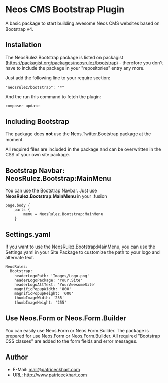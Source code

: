 # Neos CMS Bootstrap Plugin

A basic package to start building awesome Neos CMS websites based on Bootstrap v4.

## Installation

The NeosRulez.Bootstrap package is listed on packagist (https://packagist.org/packages/neosrulez/bootstrap) - therefore you don't have to include the package in your "repositories" entry any more.

Just add the following line to your require section:

```
"neosrulez/bootstrap": "*"
```

And the run this command to fetch the plugin:

```
composer update
```

## Including Bootstrap

The package does **not** use the Neos.Twitter.Bootstrap package at the moment. 

All required files are included in the package and can be overwritten in the CSS of your own site package.

## Bootstrap Navbar: NeosRulez.Bootstrap:MainMenu

You can use the Bootstrap Navbar. Just use **NeosRulez.Bootstrap:MainMenu** in your .fusion

```
page.body {
    parts {
        menu = NeosRulez.Bootstrap:MainMenu
    }
```

## Settings.yaml

If you want to use the NeosRulez.Bootstrap:MainMenu, you can use the Settings.yaml in your Site Package to customize the path to your logo and alternate text.

```
NeosRulez:
  Bootstrap:
    headerLogoPath: 'Images/Logo.png'
    headerLogoPackage: 'Your.Site'
    headerLogoAltText: 'YourAwesomeSite'
    magnificPopupWidth: '800'
    magnificPopupHeight: '600'
    thumbImageWidth: '255'
    thumbImageHeight: '255'
```

## Use Neos.Form or Neos.Form.Builder

You can easily use Neos.Form or Neos.Form.Builder. The package is prepared for use Neos.Form or Neos.Form.Builder. All required "Bootstrap CSS classes" are added to the form fields and error messages.


## Author

* E-Mail: mail@patriceckhart.com 
* URL: http://www.patriceckhart.com 